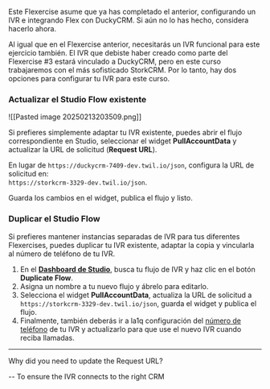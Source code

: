 Este Flexercise asume que ya has completado el anterior, configurando un IVR e integrando Flex con DuckyCRM. Si aún no lo has hecho, considera hacerlo ahora.

Al igual que en el Flexercise anterior, necesitarás un IVR funcional para este ejercicio también. El IVR que debiste haber creado como parte del Flexercise #3 estará vinculado a DuckyCRM, pero en este curso trabajaremos con el más sofisticado StorkCRM. Por lo tanto, hay dos opciones para configurar tu IVR para este curso.

### Actualizar el Studio Flow existente
![[Pasted image 20250213203509.png]]

Si prefieres simplemente adaptar tu IVR existente, puedes abrir el flujo correspondiente en Studio, seleccionar el widget **PullAccountData** y actualizar la URL de solicitud (**Request URL**).

En lugar de `https://duckycrm-7409-dev.twil.io/json`, configura la URL de solicitud en:  
`https://storkcrm-3329-dev.twil.io/json`.

Guarda los cambios en el widget, publica el flujo y listo.

### Duplicar el Studio Flow

Si prefieres mantener instancias separadas de IVR para tus diferentes Flexercises, puedes duplicar tu IVR existente, adaptar la copia y vincularla al número de teléfono de tu IVR.

1. En el [**Dashboard de Studio**](https://www.twilio.com/console/studio), busca tu flujo de IVR y haz clic en el botón **Duplicate Flow**.
2. Asigna un nombre a tu nuevo flujo y ábrelo para editarlo.
3. Selecciona el widget **PullAccountData**, actualiza la URL de solicitud a `https://storkcrm-3329-dev.twil.io/json`, guarda el widget y publica el flujo.
4. Finalmente, también deberás ir a la1q configuración del [número de teléfono](https://www.twilio.com/console/phone-numbers) de tu IVR y actualizarlo para que use el nuevo IVR cuando reciba llamadas.

---
Why did you need to update the Request URL?


-- To ensure the IVR connects to the right CRM
